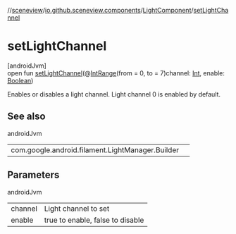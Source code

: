 //[sceneview](../../../index.md)/[io.github.sceneview.components](../index.md)/[LightComponent](index.md)/[setLightChannel](set-light-channel.md)

# setLightChannel

[androidJvm]\
open fun [setLightChannel](set-light-channel.md)(@[IntRange](https://developer.android.com/reference/kotlin/androidx/annotation/IntRange.html)(from = 0, to = 7)channel: [Int](https://kotlinlang.org/api/latest/jvm/stdlib/kotlin/-int/index.html), enable: [Boolean](https://kotlinlang.org/api/latest/jvm/stdlib/kotlin/-boolean/index.html))

Enables or disables a light channel. Light channel 0 is enabled by default.

## See also

androidJvm

| | |
|---|---|
| com.google.android.filament.LightManager.Builder |  |

## Parameters

androidJvm

| | |
|---|---|
| channel | Light channel to set |
| enable | true to enable, false to disable |
